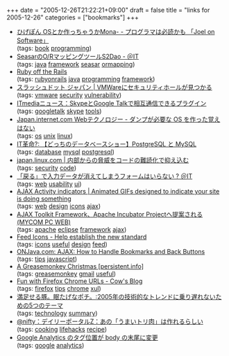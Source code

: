 +++
date = "2005-12-26T21:22:21+09:00"
draft = false
title = "links for 2005-12-26"
categories = ["bookmarks"]
+++

<ul>
	<li>
		<div><a href="http://d.hatena.ne.jp/higepon/20051223/1135342695">ひげぽん OSとか作っちゃうかMona- - プログラマは必読かも 「Joel on Software」</a></div>
		<div>(tags: <a href="http://del.icio.us/nobu666/book">book</a> <a href="http://del.icio.us/nobu666/programming">programming</a>)</div>
	</li>
	<li>
		<div><a href="http://www.atmarkit.co.jp/fjava/rensai3/seasar2_05/seasar2_05_1.html">SeasarのO/RマッピングツールS2Dao - ＠IT</a></div>
		<div>(tags: <a href="http://del.icio.us/nobu666/java">java</a> <a href="http://del.icio.us/nobu666/framework">framework</a> <a href="http://del.icio.us/nobu666/seasar">seasar</a> <a href="http://del.icio.us/nobu666/ormapping">ormapping</a>)</div>
	</li>
	<li>
		<div><a href="http://www-128.ibm.com/developerworks/library/j-ruby/?ca=dgr-lnxw01RubyOffRails">Ruby off the Rails</a></div>
		<div>(tags: <a href="http://del.icio.us/nobu666/rubyonrails">rubyonrails</a> <a href="http://del.icio.us/nobu666/java">java</a> <a href="http://del.icio.us/nobu666/programming">programming</a> <a href="http://del.icio.us/nobu666/framework">framework</a>)</div>
	</li>
	<li>
		<div><a href="http://slashdot.jp/security/article.pl?sid=05/12/24/033226&amp;from=rss">スラッシュドット ジャパン | VMWareにセキュリティホールが見つかる</a></div>
		<div>(tags: <a href="http://del.icio.us/nobu666/vmware">vmware</a> <a href="http://del.icio.us/nobu666/security">security</a> <a href="http://del.icio.us/nobu666/vulnerability">vulnerability</a>)</div>
	</li>
	<li>
		<div><a href="http://www.itmedia.co.jp/news/articles/0512/23/news008.html">ITmediaニュース：SkypeとGoogle Talkで相互通信できるプラグイン</a></div>
		<div>(tags: <a href="http://del.icio.us/nobu666/googletalk">googletalk</a> <a href="http://del.icio.us/nobu666/skype">skype</a> <a href="http://del.icio.us/nobu666/tools">tools</a>)</div>
	</li>
	<li>
		<div><a href="http://japan.internet.com/webtech/20051222/6.html">Japan.internet.com Webテクノロジー - ダンプが必要な OS を作った覚えはない</a></div>
		<div>(tags: <a href="http://del.icio.us/nobu666/os">os</a> <a href="http://del.icio.us/nobu666/unix">unix</a> <a href="http://del.icio.us/nobu666/linux">linux</a>)</div>
	</li>
	<li>
		<div><a href="http://it-revolution.seesaa.net/article/10933681.html">IT革命?: 【どっちのデータベースショー】PostgreSQL と MySQL</a></div>
		<div>(tags: <a href="http://del.icio.us/nobu666/database">database</a> <a href="http://del.icio.us/nobu666/mysql">mysql</a> <a href="http://del.icio.us/nobu666/postgresql">postgresql</a>)</div>
	</li>
	<li>
		<div><a href="http://japan.linux.com/security/05/12/19/0225233.shtml?topic=1">japan.linux.com | 内部からの脅威をコードの難読化で抑え込む</a></div>
		<div>(tags: <a href="http://del.icio.us/nobu666/security">security</a> <a href="http://del.icio.us/nobu666/code">code</a>)</div>
	</li>
	<li>
		<div><a href="http://www.atmarkit.co.jp/fwcr/rensai/usability06/01.html">「戻る」で入力データが消えてしまうフォームはいらない ? ＠IT</a></div>
		<div>(tags: <a href="http://del.icio.us/nobu666/web">web</a> <a href="http://del.icio.us/nobu666/usability">usability</a> <a href="http://del.icio.us/nobu666/ui">ui</a>)</div>
	</li>
	<li>
		<div><a href="http://mentalized.net/activity-indicators/#changeColor">AJAX Activity indicators | Animated GIFs designed to indicate your site is doing something</a></div>
		<div>(tags: <a href="http://del.icio.us/nobu666/web">web</a> <a href="http://del.icio.us/nobu666/design">design</a> <a href="http://del.icio.us/nobu666/icons">icons</a> <a href="http://del.icio.us/nobu666/ajax">ajax</a>)</div>
	</li>
	<li>
		<div><a href="http://pcweb.mycom.co.jp/news/2005/12/21/046.html">AJAX Toolkit Framework、Apache Incubator Projectへ提案される (MYCOM PC WEB)</a></div>
		<div>(tags: <a href="http://del.icio.us/nobu666/apache">apache</a> <a href="http://del.icio.us/nobu666/eclipse">eclipse</a> <a href="http://del.icio.us/nobu666/framework">framework</a> <a href="http://del.icio.us/nobu666/ajax">ajax</a>)</div>
	</li>
	<li>
		<div><a href="http://feedicons.com/">Feed Icons - Help establish the new standard</a></div>
		<div>(tags: <a href="http://del.icio.us/nobu666/icons">icons</a> <a href="http://del.icio.us/nobu666/useful">useful</a> <a href="http://del.icio.us/nobu666/design">design</a> <a href="http://del.icio.us/nobu666/feed">feed</a>)</div>
	</li>
	<li>
		<div><a href="http://www.onjava.com/pub/a/onjava/2005/10/26/ajax-handling-bookmarks-and-back-button.html?page=1">ONJava.com: AJAX: How to Handle Bookmarks and Back Buttons</a></div>
		<div>(tags: <a href="http://del.icio.us/nobu666/tips">tips</a> <a href="http://del.icio.us/nobu666/javascript">javascript</a>)</div>
	</li>
	<li>
		<div><a href="http://persistent.info/archives/2005/12/23/greasemonkey">A Greasemonkey Christmas [persistent.info]</a></div>
		<div>(tags: <a href="http://del.icio.us/nobu666/greasemonkey">greasemonkey</a> <a href="http://del.icio.us/nobu666/gmail">gmail</a> <a href="http://del.icio.us/nobu666/useful">useful</a>)</div>
	</li>
	<li>
		<div><a href="http://cow.neondragon.net/index.php/415-Fun-With-Firefox-Chrome-Urls">Fun with Firefox Chrome URLs - Cow's Blog</a></div>
		<div>(tags: <a href="http://del.icio.us/nobu666/firefox">firefox</a> <a href="http://del.icio.us/nobu666/tips">tips</a> <a href="http://del.icio.us/nobu666/chrome">chrome</a> <a href="http://del.icio.us/nobu666/xul">xul</a>)</div>
	</li>
	<li>
		<div><a href="http://blog.hacklife.net/archives/50250075.html">満足せる豚。眠たげなポチ。:2005年の技術的なトレンドに乗り遅れないための5つのテーマ</a></div>
		<div>(tags: <a href="http://del.icio.us/nobu666/technology">technology</a> <a href="http://del.icio.us/nobu666/summary">summary</a>)</div>
	</li>
	<li>
		<div><a href="http://portal.nifty.com/koneta05/12/21/01/">@nifty：デイリーポータルZ：あの「うまいトリ肉」は作れるらしい</a></div>
		<div>(tags: <a href="http://del.icio.us/nobu666/cooking">cooking</a> <a href="http://del.icio.us/nobu666/lifehacks">lifehacks</a> <a href="http://del.icio.us/nobu666/recipe">recipe</a>)</div>
	</li>
	<li>
		<div><a href="http://sonic64.com/2005-12-25.html">Google Analytics のタグ位置が body の末尾に変更</a></div>
		<div>(tags: <a href="http://del.icio.us/nobu666/google">google</a> <a href="http://del.icio.us/nobu666/analytics">analytics</a>)</div>
	</li>
</ul>
